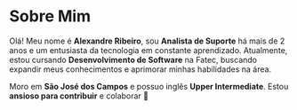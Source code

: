 # Sobre Mim

Olá! Meu nome é **Alexandre Ribeiro**, sou **Analista de Suporte** há mais de 2 anos e um entusiasta da tecnologia em constante aprendizado. Atualmente, estou cursando **Desenvolvimento de Software** na Fatec, buscando expandir meus conhecimentos e aprimorar minhas habilidades na área.

Moro em **São José dos Campos** e possuo inglês **Upper Intermediate**. Estou **ansioso para contribuir** e colaborar 🚀
